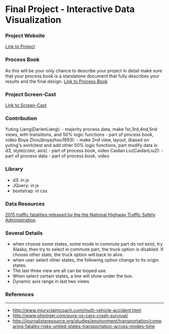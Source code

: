 Final Project - Interactive Data Visualization  
===
### Project Website

[Link to Project]()

### Process Book

As this will be your only chance to describe your project in detail make sure that your process book is a standalone document that fully describes your results and the final design. 
[Link to Process Book](https://github.com/boyazhou1993/DataVisFinal/blob/master/ProcessBook.pdf) 

### Project Screen-Cast

[Link to Screen-Cast](https://github.com/boyazhou1993/DataVisFinal/blob/master/dataVisFinal_Yuting_Boya_Caidan.mp4)

### Contribution

Yuting Liang(DarienLiang): 
    - majority process data, make 1st,3rd,4nd,5nd views, with transitions, and 50% logic functions
    - part of process book, video
Boya Zhou(boyazhou1993):
    - make 2nd view, layout, (based on yuting's work)test and add other 50% logic functions, part modify data in d3, style(color, axis)
    - part of process book, video
Caidan Liu(CaidanLiu2):
    - part of process data
    - part of process book, video

### Library
- d3: in js
- JQuery: in js
- bootstrap: in css

### Data Resources

[2015 traffic fatalities released by the the National Highway Traffic Safety Administration](https://www.whitehouse.gov/blog/2016/08/29/2015-traffic-fatalities-data-has-just-been-released-call-action-download-and-analyze).

### Several Details
- when choose some states, some mode in commute part do not exist, try Alaska, then try to select in commute part, the truck option is disabled. If choose other state, the truck option will back to alive.
- when user select other states, the following option change to its origin states.
- The last three view are all can be looped use.
- When select certain states, a line will show under the box.
- Dynamic axis range in last two views

### References
---

- http://www.injuryclaimcoach.com/multi-vehicle-accident.html
- http://www.ohiotiger.com/suvs-vs-cars-crash-survival/
- http://journalistsresource.org/studies/environment/transportation/comparing-fatality-risks-united-states-transportation-across-modes-time
